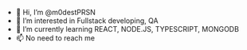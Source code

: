 - 👋 Hi, I’m @m0destPRSN
- 👀 I’m interested in Fullstack developing, QA
- 🌱 I’m currently learning REACT, NODE.JS, TYPESCRIPT, MONGODB
- 📫 No need to reach me
